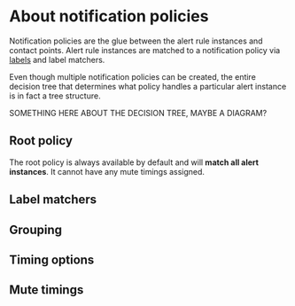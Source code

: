 # About notification policies

Notification policies are the glue between the alert rule instances and contact points. Alert rule instances are matched to a notification policy via [labels]() and label matchers.

Even though multiple notification policies can be created, the entire decision tree that determines what policy handles a particular alert instance is in fact a tree structure.

SOMETHING HERE ABOUT THE DECISION TREE, MAYBE A DIAGRAM?

## Root policy

The root policy is always available by default and will **match all alert instances**. It cannot have any mute timings assigned.

## Label matchers

## Grouping

## Timing options

## Mute timings
